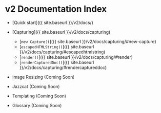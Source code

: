 # v2 Documentation Index
  
  - [Quick start]({{ site.baseurl }}/v2/docs/)
  - [Capturing]({{ site.baseurl }}/v2/docs/capturing)
    - [`new Capture()`]({{ site.baseurl }}/v2/docs/capturing/#new-capture)
    - [`escapedHTMLString()`]({{ site.baseurl }}/v2/docs/capturing/#escapedhtmlstring)
    - [`render()`]({{ site.baseurl }}/v2/docs/capturing/#render)
    - [`renderCapturedDoc()`]({{ site.baseurl }}/v2/docs/capturing/#rendercaptureddoc)

  - Image Resizing (Coming Soon)
  - Jazzcat (Coming Soon)
  - Templating (Coming Soon)
  - Glossary (Coming Soon)
